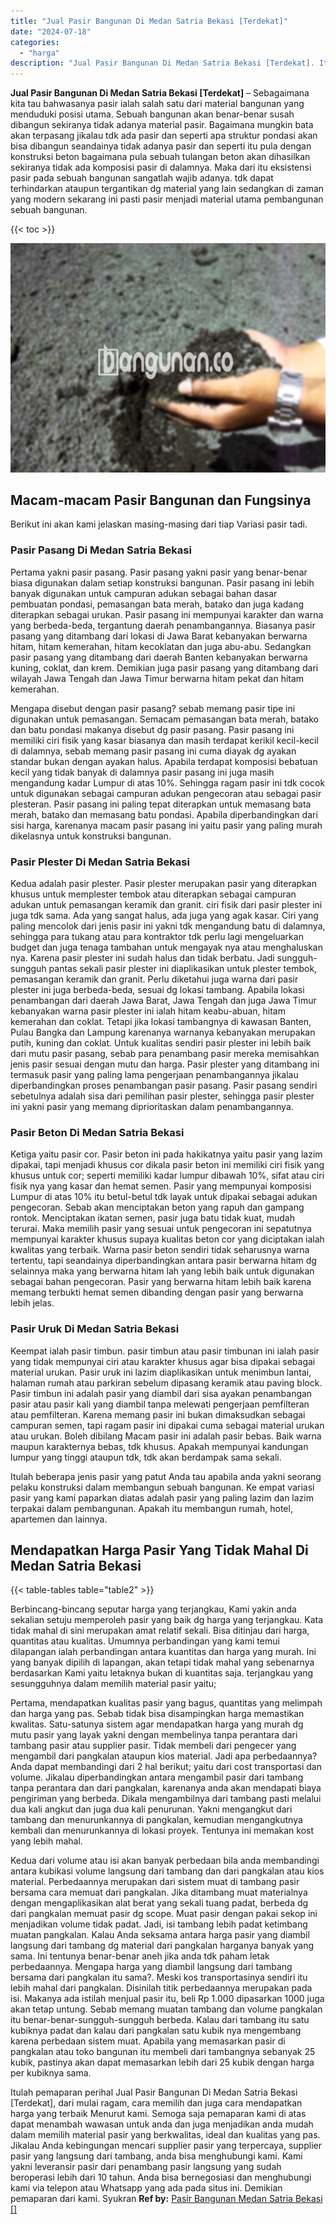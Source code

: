 ```yaml
---
title: "Jual Pasir Bangunan Di Medan Satria Bekasi [Terdekat]"
date: "2024-07-18"
categories: 
  - "harga"
description: "Jual Pasir Bangunan Di Medan Satria Bekasi [Terdekat]. Itulah pemaparan perihal Jual Pasir Bangunan Di Medan Satria Bekasi [Terdekat], dari mulai ragam, ca..."
---
```


**Jual Pasir Bangunan Di Medan Satria Bekasi \[Terdekat\]** – Sebagaimana kita tau bahwasanya pasir ialah salah satu dari material bangunan yang menduduki posisi utama. Sebuah bangunan akan benar-benar susah dibangun sekiranya tidak adanya material pasir. Bagaimana mungkin bata akan terpasang jikalau tdk ada pasir dan seperti apa struktur pondasi akan bisa dibangun seandainya tidak adanya pasir dan seperti itu pula dengan konstruksi beton bagaimana pula sebuah tulangan beton akan dihasilkan sekiranya tidak ada komposisi pasir di dalamnya. Maka dari itu eksistensi pasir pada sebuah bangunan sangatlah wajib adanya. tdk dapat terhindarkan ataupun tergantikan dg material yang lain sedangkan di zaman yang modern sekarang ini pasti pasir menjadi material utama pembangunan sebuah bangunan.

{{< toc >}}

![Jual Pasir Bangunan Di Medan Satria Bekasi [Terdekat]](/images/jual-pasir-bangunan-54.png)

## Macam-macam Pasir Bangunan dan Fungsinya

Berikut ini akan kami jelaskan masing-masing dari tiap Variasi pasir tadi.

### Pasir Pasang Di Medan Satria Bekasi

Pertama yakni pasir pasang. Pasir pasang yakni pasir yang benar-benar biasa digunakan dalam setiap konstruksi bangunan. Pasir pasang ini lebih banyak digunakan untuk campuran adukan sebagai bahan dasar pembuatan pondasi, pemasangan bata merah, batako dan juga kadang diterapkan sebagai urukan. Pasir pasang ini mempunyai karakter dan warna yang berbeda-beda, tergantung daerah penambangannya. Biasanya pasir pasang yang ditambang dari lokasi di Jawa Barat kebanyakan berwarna hitam, hitam kemerahan, hitam kecoklatan dan juga abu-abu. Sedangkan pasir pasang yang ditambang dari daerah Banten kebanyakan berwarna kuning, coklat, dan krem. Demikian juga pasir pasang yang ditambang dari wilayah Jawa Tengah dan Jawa Timur berwarna hitam pekat dan hitam kemerahan.

Mengapa disebut dengan pasir pasang? sebab memang pasir tipe ini digunakan untuk pemasangan. Semacam pemasangan bata merah, batako dan batu pondasi makanya disebut dg pasir pasang. Pasir pasang ini memiliki ciri fisik yang kasar biasanya dan masih terdapat kerikil kecil-kecil di dalamnya, sebab memang pasir pasang ini cuma diayak dg ayakan standar bukan dengan ayakan halus. Apabila terdapat komposisi bebatuan kecil yang tidak banyak di dalamnya pasir pasang ini juga masih mengandung kadar Lumpur di atas 10%. Sehingga ragam pasir ini tdk cocok untuk digunakan sebagai campuran adukan pengecoran atau sebagai pasir plesteran. Pasir pasang ini paling tepat diterapkan untuk memasang bata merah, batako dan memasang batu pondasi. Apabila diperbandingkan dari sisi harga, karenanya macam pasir pasang ini yaitu pasir yang paling murah dikelasnya untuk konstruksi bangunan.

### Pasir Plester Di Medan Satria Bekasi

Kedua adalah pasir plester. Pasir plester merupakan pasir yang diterapkan khusus untuk memplester tembok atau diterapkan sebagai campuran adukan untuk pemasangan keramik dan granit. ciri fisik dari pasir plester ini juga tdk sama. Ada yang sangat halus, ada juga yang agak kasar. Ciri yang paling mencolok dari jenis pasir ini yakni tdk mengandung batu di dalamnya, sehingga para tukang atau para kontraktor tdk perlu lagi mengeluarkan budget dan juga tenaga tambahan untuk mengayak nya atau menghaluskan nya. Karena pasir plester ini sudah halus dan tidak berbatu. Jadi sungguh-sungguh pantas sekali pasir plester ini diaplikasikan untuk plester tembok, pemasangan keramik dan granit. Perlu diketahui juga warna dari pasir plester ini juga berbeda-beda, sesuai dg lokasi tambang. Apabila lokasi penambangan dari daerah Jawa Barat, Jawa Tengah dan juga Jawa Timur kebanyakan warna pasir plester ini ialah hitam keabu-abuan, hitam kemerahan dan coklat. Tetapi jika lokasi tambangnya di kawasan Banten, Pulau Bangka dan Lampung karenanya warnanya kebanyakan merupakan putih, kuning dan coklat. Untuk kualitas sendiri pasir plester ini lebih baik dari mutu pasir pasang, sebab para penambang pasir mereka memisahkan jenis pasir sesuai dengan mutu dan harga. Pasir plester yang ditambang ini termasuk pasir yang paling lama pengerjaan penambangannya jikalau diperbandingkan proses penambangan pasir pasang. Pasir pasang sendiri sebetulnya adalah sisa dari pemilihan pasir plester, sehingga pasir plester ini yakni pasir yang memang diprioritaskan dalam penambangannya.

### Pasir Beton Di Medan Satria Bekasi

Ketiga yaitu pasir cor. Pasir beton ini pada hakikatnya yaitu pasir yang lazim dipakai, tapi menjadi khusus cor dikala pasir beton ini memiliki ciri fisik yang khusus untuk cor; seperti memiliki kadar lumpur dibawah 10%, sifat atau ciri fisik nya yang kasar dan hemat semen. Pasir yang mempunyai komposisi Lumpur di atas 10% itu betul-betul tdk layak untuk dipakai sebagai adukan pengecoran. Sebab akan menciptakan beton yang rapuh dan gampang rontok. Menciptakan ikatan semen, pasir juga batu tidak kuat, mudah terurai. Maka memilih pasir yang sesuai untuk pengecoran ini sepatutnya mempunyai karakter khusus supaya kualitas beton cor yang diciptakan ialah kwalitas yang terbaik. Warna pasir beton sendiri tidak seharusnya warna tertentu, tapi seandainya diperbandingkan antara pasir berwarna hitam dg selainnya maka yang berwarna hitam lah yang lebih baik untuk digunakan sebagai bahan pengecoran. Pasir yang berwarna hitam lebih baik karena memang terbukti hemat semen dibanding dengan pasir yang berwarna lebih jelas.

### Pasir Uruk Di Medan Satria Bekasi

Keempat ialah pasir timbun. pasir timbun atau pasir timbunan ini ialah pasir yang tidak mempunyai ciri atau karakter khusus agar bisa dipakai sebagai material urukan. Pasir uruk ini lazim diaplikasikan untuk menimbun lantai, halaman rumah atau parkiran sebelum dipasang keramik atau paving block. Pasir timbun ini adalah pasir yang diambil dari sisa ayakan penambangan pasir atau pasir kali yang diambil tanpa melewati pengerjaan pemfilteran atau pemfilteran. Karena memang pasir ini bukan dimaksudkan sebagai campuran semen, tapi ragam pasir ini dipakai cuma sebagai material urukan atau urukan. Boleh dibilang Macam pasir ini adalah pasir bebas. Baik warna maupun karakternya bebas, tdk khusus. Apakah mempunyai kandungan lumpur yang tinggi ataupun tdk, tdk akan berdampak sama sekali.

Itulah beberapa jenis pasir yang patut Anda tau apabila anda yakni seorang pelaku konstruksi dalam membangun sebuah bangunan. Ke empat variasi pasir yang kami paparkan diatas adalah pasir yang paling lazim dan lazim terpakai dalam pembangunan. Apakah itu membangun rumah, hotel, apartemen dan lainnya.

## Mendapatkan Harga Pasir Yang Tidak Mahal Di Medan Satria Bekasi

{{< table-tables table="table2" >}}

Berbincang-bincang seputar harga yang terjangkau, Kami yakin anda sekalian setuju memperoleh pasir yang baik dg harga yang terjangkau. Kata tidak mahal di sini merupakan amat relatif sekali. Bisa ditinjau dari harga, quantitas atau kualitas. Umumnya perbandingan yang kami temui dilapangan ialah perbandingan antara kuantitas dan harga yang murah. Ini yang banyak dipilih di lapangan, akan tetapi tidak mahal yang sebenarnya berdasarkan Kami yaitu letaknya bukan di kuantitas saja. terjangkau yang sesungguhnya dalam memilih material pasir yaitu;

Pertama, mendapatkan kualitas pasir yang bagus, quantitas yang melimpah dan harga yang pas. Sebab tidak bisa disampingkan harga memastikan kwalitas. Satu-satunya sistem agar mendapatkan harga yang murah dg mutu pasir yang layak yakni dengan membelinya tanpa perantara dari tambang pasir atau supplier pasir. Tidak membeli dari pengecer yang mengambil dari pangkalan ataupun kios material. Jadi apa perbedaannya? Anda dapat membandingi dari 2 hal berikut; yaitu dari cost transportasi dan volume. Jikalau diperbandingkan antara mengambil pasir dari tambang tanpa perantara dan dari pangkalan, karenanya anda akan mendapati biaya pengiriman yang berbeda. Dikala mengambilnya dari tambang pasti melalui dua kali angkut dan juga dua kali penurunan. Yakni mengangkut dari tambang dan menurunkannya di pangkalan, kemudian mengangkutnya kembali dan menurunkannya di lokasi proyek. Tentunya ini memakan kost yang lebih mahal.

Kedua dari volume atau isi akan banyak perbedaan bila anda membandingi antara kubikasi volume langsung dari tambang dan dari pangkalan atau kios material. Perbedaannya merupakan dari sistem muat di tambang pasir bersama cara memuat dari pangkalan. Jika ditambang muat materialnya dengan mengaplikasikan alat berat yang sekali tuang padat, berbeda dg dari pangkalan memuat pasir dg scope. Muat pasir dengan pakai sekop ini menjadikan volume tidak padat. Jadi, isi tambang lebih padat ketimbang muatan pangkalan. Kalau Anda seksama antara harga pasir yang diambil langsung dari tambang dg material dari pangkalan harganya banyak yang sama. Ini tentunya benar-benar aneh jika anda tdk paham letak perbedaannya. Mengapa harga yang diambil langsung dari tambang bersama dari pangkalan itu sama?. Meski kos transportasinya sendiri itu lebih mahal dari pangkalan. Disinilah titik perbedaannya merupakan pada isi. Makanya ada istilah menjual pasir itu, beli Rp 1.000 dipasarkan 1000 juga akan tetap untung. Sebab memang muatan tambang dan volume pangkalan itu benar-benar-sungguh-sungguh berbeda. Kalau dari tambang itu satu kubiknya padat dan kalau dari pangkalan satu kubik nya mengembang karena perbedaan sistem muat. Apabila yang memasarkan pasir di pangkalan atau toko bangunan itu membeli dari tambangnya sebanyak 25 kubik, pastinya akan dapat memasarkan lebih dari 25 kubik dengan harga per kubiknya sama.

Itulah pemaparan perihal Jual Pasir Bangunan Di Medan Satria Bekasi \[Terdekat\], dari mulai ragam, cara memilih dan juga cara mendapatkan harga yang terbaik Menurut kami. Semoga saja pemaparan kami di atas dapat menambah wawasan untuk anda dan juga menjadikan anda mudah dalam memilih material pasir yang berkwalitas, ideal dan kualitas yang pas. Jikalau Anda kebingungan mencari supplier pasir yang terpercaya, supplier pasir yang langsung dari tambang, anda bisa menghubungi kami. Kami yakni leveransir pasir dari penambang pasir langsung yang sudah beroperasi lebih dari 10 tahun. Anda bisa bernegosiasi dan menghubungi kami via telepon atau Whatsapp yang ada pada situs ini. Demikian pemaparan dari kami. Syukran
**Ref by:** [Pasir Bangunan Medan Satria Bekasi []](https://id.wikipedia.org/wiki/Pasir)
